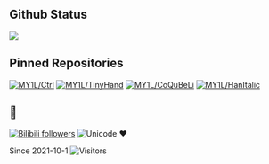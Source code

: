 ## Github Status
![](https://github-readme-stats.vercel.app/api?username=MY1L&show_icons=true&locale=cn&hide_rank=1&theme=buefy&hide=prs&include_all_commits=1&hide_border=1)

## Pinned Repositories
[![MY1L/Ctrl](https://github-readme-stats.vercel.app/api/pin/?username=MY1L&repo=Ctrl)](https://github.com/MY1L/Ctrl)
[![MY1L/TinyHand](https://github-readme-stats.vercel.app/api/pin/?username=MY1L&repo=TinyHand)](https://github.com/MY1L/TinyHand)
[![MY1L/CoQuBeLi](https://github-readme-stats.vercel.app/api/pin/?username=MY1L&repo=CoQuBeLi)](https://github.com/MY1L/CoQuBeLi)
[![MY1L/HanItalic](https://github-readme-stats.vercel.app/api/pin/?username=MY1L&repo=HanItalic)](https://github.com/MY1L/HanItalic)

## 💬
[![Bilibili followers](https://img.shields.io/badge/dynamic/json?label=綿雲飴里&logo=bilibili&style=for-the-badge&query=%24.data.follower&url=https%3A%2F%2Fapi.bilibili.com%2Fx%2Frelation%2Fstat%3Fvmid%3D273931293)](https://space.bilibili.com/273931293) ![Unicode ❤](https://img.shields.io/badge/-Unicode%20%E2%9D%A4-eee?style=for-the-badge&logo=unicode)

Since 2021-10-1 ![Visitors](https://profile-counter.glitch.me/MY1L/count.svg)

<!--
**MY1L/MY1L** is a ✨ _special_ ✨ repository because its `README.md` (this file) appears on your GitHub profile.

Here are some ideas to get you started:

- 🔭 I’m currently working on ...
- 🌱 I’m currently learning ...
- 👯 I’m looking to collaborate on ...
- 🤔 I’m looking for help with ...
- 💬 Ask me about ...
- 📫 How to reach me: ...
- 😄 Pronouns: ...
- ⚡ Fun fact: ...
-->
